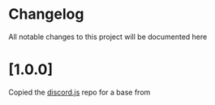 # Changelog
All notable changes to this project will be documented here

# [1.0.0]
Copied the [discord.js](https://github.com/discordjs/discord.js) repo for a base from